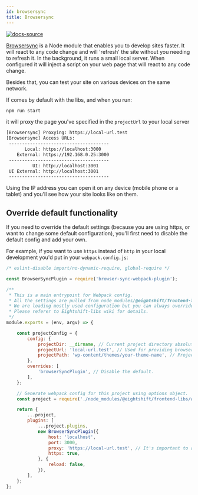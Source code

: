 ```yaml
---
id: browsersync
title: Browsersync
---
```


[![docs-source](https://img.shields.io/badge/source-eigthshift--frontend--libs-yellow?style=for-the-badge&logo=javascript&labelColor=2a2a2a)](https://github.com/infinum/eightshift-frontend-libs/blob/develop/webpack/development.js)

[Browsersync](https://browsersync.io/docs) is a Node module that enables you to develop sites faster. It will react to any code change and will 'refresh' the site without you needing to refresh it. In the background, it runs a small local server. When configured it will inject a script on your web page that will react to any code change.

Besides that, you can test your site on various devices on the same network.

If comes by default with the libs, and when you run:

```bash
npm run start
```

it will proxy the page you've specified in the `projectUrl` to your local server

```bash
[Browsersync] Proxying: https://local-url.test
[Browsersync] Access URLs:
 --------------------------------------
       Local: https://localhost:3000
    External: https://192.168.0.25:3000
 --------------------------------------
          UI: http://localhost:3001
 UI External: http://localhost:3001
 --------------------------------------
```

Using the IP address you can open it on any device (mobile phone or a tablet) and you'll see how your site looks like on them.

## Override default functionality

If you need to override the default settings (because you are using https, or want to change some default configuration), you'll first need to disable the default config and add your own.

For example, if you want to use `https` instead of `http` in your local development you'd put in your `webpack.config.js`:

```js
/* eslint-disable import/no-dynamic-require, global-require */

const BrowserSyncPlugin = require('browser-sync-webpack-plugin');

/**
 * This is a main entrypoint for Webpack config.
 * All the settings are pulled from node_modules/@eightshift/frontend-libs/webpack.
 * We are loading mostly used configuration but you can always override or turn off the default setup and provide your own.
 * Please referer to Eightshift-libs wiki for details.
 */
module.exports = (env, argv) => {

	const projectConfig = {
		config: {
			projectDir: __dirname, // Current project directory absolute path.
			projectUrl: 'local-url.test', // Used for providing browsersync functionality.
			projectPath: 'wp-content/themes/your-theme-name', // Project path relative to project root.
		},
		overrides: [
			'browserSyncPlugin', // Disable the default.
		],
	};

	// Generate webpack config for this project using options object.
	const project = require('./node_modules/@eightshift/frontend-libs/webpack')(argv.mode, projectConfig);

	return {
		...project,
		plugins: [
			...project.plugins,
			new BrowserSyncPlugin({
				host: 'localhost',
				port: 3000,
				proxy: 'https://local-url.test', // It's important to add the protocol when using https!
				https: true,
			}, {
				reload: false,
			}),
		],
	};
};
```
